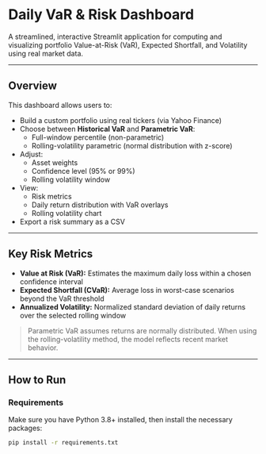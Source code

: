 #  Daily VaR & Risk Dashboard

A streamlined, interactive Streamlit application for computing and visualizing portfolio Value-at-Risk (VaR), Expected Shortfall, and Volatility using real market data.

---

##  Overview

This dashboard allows users to:

- Build a custom portfolio using real tickers (via Yahoo Finance)
- Choose between **Historical VaR** and **Parametric VaR**:
  - Full-window percentile (non-parametric)
  - Rolling-volatility parametric (normal distribution with z-score)
- Adjust:
  - Asset weights
  - Confidence level (95% or 99%)
  - Rolling volatility window
- View:
  - Risk metrics
  - Daily return distribution with VaR overlays
  - Rolling volatility chart
- Export a risk summary as a CSV

---

##  Key Risk Metrics

- **Value at Risk (VaR):** Estimates the maximum daily loss within a chosen confidence interval
- **Expected Shortfall (CVaR):** Average loss in worst-case scenarios beyond the VaR threshold
- **Annualized Volatility:** Normalized standard deviation of daily returns over the selected rolling window

>  Parametric VaR assumes returns are normally distributed. When using the rolling-volatility method, the model reflects recent market behavior.

---

##  How to Run

###  Requirements

Make sure you have Python 3.8+ installed, then install the necessary packages:

```bash
pip install -r requirements.txt
